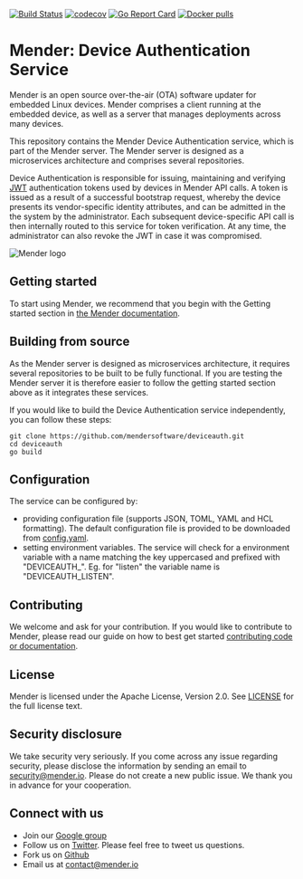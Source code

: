 [![Build Status](https://travis-ci.org/mendersoftware/deviceauth.svg?branch=master)](https://travis-ci.org/mendersoftware/deviceauth)
[![codecov](https://codecov.io/gh/mendersoftware/deviceauth/branch/master/graph/badge.svg)](https://codecov.io/gh/mendersoftware/deviceauth)
[![Go Report Card](https://goreportcard.com/badge/github.com/mendersoftware/deviceauth)](https://goreportcard.com/report/github.com/mendersoftware/deviceauth)
[![Docker pulls](https://img.shields.io/docker/pulls/mendersoftware/deviceauth.svg?maxAge=3600)](https://hub.docker.com/r/mendersoftware/deviceauth/)

Mender: Device Authentication Service
===============================================

Mender is an open source over-the-air (OTA) software updater for embedded Linux
devices. Mender comprises a client running at the embedded device, as well as
a server that manages deployments across many devices.

This repository contains the Mender Device Authentication service, which is part of the
Mender server. The Mender server is designed as a microservices architecture
and comprises several repositories.

Device Authentication is responsible for issuing, maintaining and verifying
[JWT](jwt.io) authentication tokens used by devices in Mender API calls. A token
is issued as a result of a successful bootstrap request, whereby the device presents its
vendor-specific identity attributes, and can be admitted in the the system by the administrator.
Each subsequent device-specific API call is then internally routed to this service for token verification.
At any time, the administrator can also revoke the JWT in case it was compromised.


![Mender logo](https://mender.io/user/pages/04.resources/_logos/logoS.png)


## Getting started

To start using Mender, we recommend that you begin with the Getting started
section in [the Mender documentation](https://docs.mender.io/).


## Building from source

As the Mender server is designed as microservices architecture, it requires several
repositories to be built to be fully functional. If you are testing the Mender server it
is therefore easier to follow the getting started section above as it integrates these
services.

If you would like to build the Device Authentication service independently, you can follow
these steps:

```
git clone https://github.com/mendersoftware/deviceauth.git
cd deviceauth
go build
```

## Configuration

The service can be configured by:
* providing configuration file (supports JSON, TOML, YAML and HCL formatting).
The default configuration file is provided to be downloaded from [config.yaml](https://github.com/mendersoftware/deviceauth/blob/master/config.yaml).
* setting environment variables. The service will check for a environment variable
with a name matching the key uppercased and prefixed with "DEVICEAUTH_".
Eg. for "listen" the variable name is "DEVICEAUTH_LISTEN".

## Contributing

We welcome and ask for your contribution. If you would like to contribute to Mender, please read our guide on how to best get started [contributing code or
documentation](https://github.com/mendersoftware/mender/blob/master/CONTRIBUTING.md).

## License

Mender is licensed under the Apache License, Version 2.0. See
[LICENSE](https://github.com/mendersoftware/deviceauth/blob/master/LICENSE) for the
full license text.

## Security disclosure

We take security very seriously. If you come across any issue regarding
security, please disclose the information by sending an email to
[security@mender.io](security@mender.io). Please do not create a new public
issue. We thank you in advance for your cooperation.

## Connect with us

* Join our [Google
  group](https://groups.google.com/a/lists.mender.io/forum/#!forum/mender)
* Follow us on [Twitter](https://twitter.com/mender_io?target=_blank). Please
  feel free to tweet us questions.
* Fork us on [Github](https://github.com/mendersoftware)
* Email us at [contact@mender.io](mailto:contact@mender.io)
